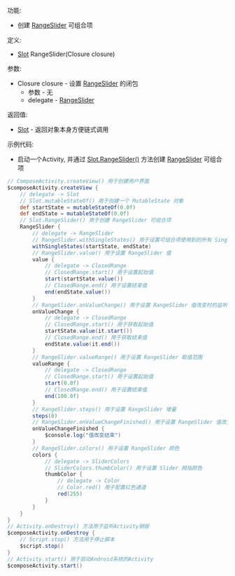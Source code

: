 功能:

+ 创建 [RangeSlider](/API/UI/Compose/Widget/RangeSlider/README.md) 可组合项

定义:

+ [Slot](/API/UI/Compose/Slot/Slot/README.md) RangeSlider(Closure closure)

参数:

+ Closure closure - 设置 [RangeSlider](/API/UI/Compose/Widget/RangeSlider/README.md) 的闭包
    + 参数 - 无
    + delegate - [RangeSlider](/API/UI/Compose/Widget/RangeSlider/README.md)

返回值:

+ [Slot](/API/UI/Compose/Slot/Slot/README.md) - 返回对象本身方便链式调用

示例代码:

+ 启动一个Activity, 并通过 [Slot.RangeSlider()](/API/UI/Compose/Slot/Slot/README.md?id=RangeSlider)
  方法创建 [RangeSlider](/API/UI/Compose/Widget/RangeSlider/README.md) 可组合项

```groovy
// ComposeActivity.createView() 用于创建用户界面
$composeActivity.createView {
    // delegate -> Slot
    // Slot.mutableStateOf() 用于创建一个 MutableState 对象
    def startState = mutableStateOf(0.0f)
    def endState = mutableStateOf(0.0f)
    // Slot.RangeSlider() 用于创建 RangeSlider 可组合项
    RangeSlider {
        // delegate -> RangeSlider
        // RangeSlider.withSingleStates() 用于设置可组合项使用到的所有 SingleState
        withSingleStates(startState, endState)
        // RangeSlider.value() 用于设置 RangeSlider 值
        value {
            // delegate -> ClosedRange
            // ClosedRange.start() 用于设置起始值
            start(startState.value())
            // ClosedRange.end() 用于设置结束值
            end(endState.value())
        }
        // RangeSlider.onValueChange() 用于设置 RangeSlider 值改变时的监听事件
        onValueChange {
            // delegate -> ClosedRange
            // ClosedRange.start() 用于获取起始值
            startState.value(it.start())
            // ClosedRange.end() 用于获取结束值
            endState.value(it.end())
        }
        // RangeSlider.valueRange() 用于设置 RangeSlider 取值范围
        valueRange {
            // delegate -> ClosedRange
            // ClosedRange.start() 用于设置起始值
            start(0.0f)
            // ClosedRange.end() 用于设置结束值
            end(100.0f)
        }
        // RangeSlider.steps() 用于设置 RangeSlider 增量
        steps(0)
        // RangeSlider.onValueChangeFinished() 用于设置 RangeSlider 值改变结束时监听事件
        onValueChangeFinished {
            $console.log("值改变结束")
        }
        // RangeSlider.colors() 用于设置 RangeSlider 颜色
        colors {
            // delegate -> SliderColors
            // SliderColors.thumbColor() 用于设置 Slider 拇指颜色
            thumbColor {
                // delegate -> Color
                // Color.red() 用于配置红色通道
                red(255)
            }
        }
    }
}
// Activity.onDestroy() 方法用于监听Activity销毁
$composeActivity.onDestroy {
    // Script.stop() 方法用于停止脚本
    $script.stop()
}
// Activity.start() 用于启动Android系统的Activity
$composeActivity.start()
```
